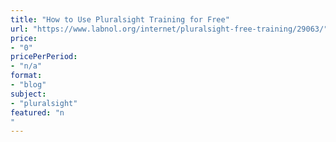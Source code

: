 ```yaml
---
title: "How to Use Pluralsight Training for Free"
url: "https://www.labnol.org/internet/pluralsight-free-training/29063/"
price: 
- "0"
pricePerPeriod: 
- "n/a"
format: 
- "blog"
subject: 
- "pluralsight"
featured: "n"
---
```

